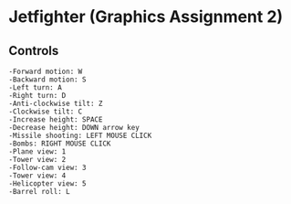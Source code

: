 Jetfighter (Graphics Assignment 2)
=========================

Controls
-------------------------
    -Forward motion: W
    -Backward motion: S
    -Left turn: A
    -Right turn: D
    -Anti-clockwise tilt: Z
    -Clockwise tilt: C
    -Increase height: SPACE
    -Decrease height: DOWN arrow key
    -Missile shooting: LEFT MOUSE CLICK
    -Bombs: RIGHT MOUSE CLICK
    -Plane view: 1
    -Tower view: 2
    -Follow-cam view: 3
    -Tower view: 4
    -Helicopter view: 5
    -Barrel roll: L